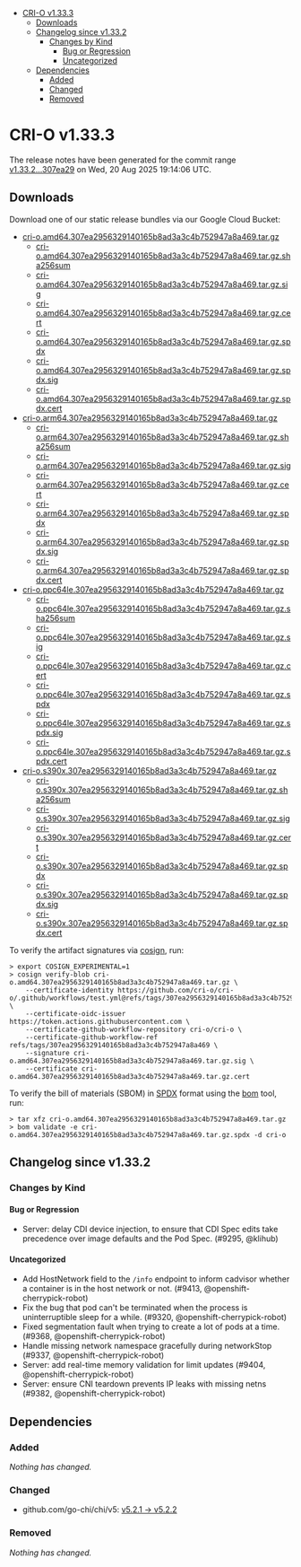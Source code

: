 - [CRI-O v1.33.3](#cri-o-v1333)
  - [Downloads](#downloads)
  - [Changelog since v1.33.2](#changelog-since-v1332)
    - [Changes by Kind](#changes-by-kind)
      - [Bug or Regression](#bug-or-regression)
      - [Uncategorized](#uncategorized)
  - [Dependencies](#dependencies)
    - [Added](#added)
    - [Changed](#changed)
    - [Removed](#removed)

# CRI-O v1.33.3

The release notes have been generated for the commit range
[v1.33.2...307ea29](https://github.com/cri-o/cri-o/compare/v1.33.2...v1.33.3) on Wed, 20 Aug 2025 19:14:06 UTC.

## Downloads

Download one of our static release bundles via our Google Cloud Bucket:

- [cri-o.amd64.307ea2956329140165b8ad3a3c4b752947a8a469.tar.gz](https://storage.googleapis.com/cri-o/artifacts/cri-o.amd64.307ea2956329140165b8ad3a3c4b752947a8a469.tar.gz)
  - [cri-o.amd64.307ea2956329140165b8ad3a3c4b752947a8a469.tar.gz.sha256sum](https://storage.googleapis.com/cri-o/artifacts/cri-o.amd64.307ea2956329140165b8ad3a3c4b752947a8a469.tar.gz.sha256sum)
  - [cri-o.amd64.307ea2956329140165b8ad3a3c4b752947a8a469.tar.gz.sig](https://storage.googleapis.com/cri-o/artifacts/cri-o.amd64.307ea2956329140165b8ad3a3c4b752947a8a469.tar.gz.sig)
  - [cri-o.amd64.307ea2956329140165b8ad3a3c4b752947a8a469.tar.gz.cert](https://storage.googleapis.com/cri-o/artifacts/cri-o.amd64.307ea2956329140165b8ad3a3c4b752947a8a469.tar.gz.cert)
  - [cri-o.amd64.307ea2956329140165b8ad3a3c4b752947a8a469.tar.gz.spdx](https://storage.googleapis.com/cri-o/artifacts/cri-o.amd64.307ea2956329140165b8ad3a3c4b752947a8a469.tar.gz.spdx)
  - [cri-o.amd64.307ea2956329140165b8ad3a3c4b752947a8a469.tar.gz.spdx.sig](https://storage.googleapis.com/cri-o/artifacts/cri-o.amd64.307ea2956329140165b8ad3a3c4b752947a8a469.tar.gz.spdx.sig)
  - [cri-o.amd64.307ea2956329140165b8ad3a3c4b752947a8a469.tar.gz.spdx.cert](https://storage.googleapis.com/cri-o/artifacts/cri-o.amd64.307ea2956329140165b8ad3a3c4b752947a8a469.tar.gz.spdx.cert)
- [cri-o.arm64.307ea2956329140165b8ad3a3c4b752947a8a469.tar.gz](https://storage.googleapis.com/cri-o/artifacts/cri-o.arm64.307ea2956329140165b8ad3a3c4b752947a8a469.tar.gz)
  - [cri-o.arm64.307ea2956329140165b8ad3a3c4b752947a8a469.tar.gz.sha256sum](https://storage.googleapis.com/cri-o/artifacts/cri-o.arm64.307ea2956329140165b8ad3a3c4b752947a8a469.tar.gz.sha256sum)
  - [cri-o.arm64.307ea2956329140165b8ad3a3c4b752947a8a469.tar.gz.sig](https://storage.googleapis.com/cri-o/artifacts/cri-o.arm64.307ea2956329140165b8ad3a3c4b752947a8a469.tar.gz.sig)
  - [cri-o.arm64.307ea2956329140165b8ad3a3c4b752947a8a469.tar.gz.cert](https://storage.googleapis.com/cri-o/artifacts/cri-o.arm64.307ea2956329140165b8ad3a3c4b752947a8a469.tar.gz.cert)
  - [cri-o.arm64.307ea2956329140165b8ad3a3c4b752947a8a469.tar.gz.spdx](https://storage.googleapis.com/cri-o/artifacts/cri-o.arm64.307ea2956329140165b8ad3a3c4b752947a8a469.tar.gz.spdx)
  - [cri-o.arm64.307ea2956329140165b8ad3a3c4b752947a8a469.tar.gz.spdx.sig](https://storage.googleapis.com/cri-o/artifacts/cri-o.arm64.307ea2956329140165b8ad3a3c4b752947a8a469.tar.gz.spdx.sig)
  - [cri-o.arm64.307ea2956329140165b8ad3a3c4b752947a8a469.tar.gz.spdx.cert](https://storage.googleapis.com/cri-o/artifacts/cri-o.arm64.307ea2956329140165b8ad3a3c4b752947a8a469.tar.gz.spdx.cert)
- [cri-o.ppc64le.307ea2956329140165b8ad3a3c4b752947a8a469.tar.gz](https://storage.googleapis.com/cri-o/artifacts/cri-o.ppc64le.307ea2956329140165b8ad3a3c4b752947a8a469.tar.gz)
  - [cri-o.ppc64le.307ea2956329140165b8ad3a3c4b752947a8a469.tar.gz.sha256sum](https://storage.googleapis.com/cri-o/artifacts/cri-o.ppc64le.307ea2956329140165b8ad3a3c4b752947a8a469.tar.gz.sha256sum)
  - [cri-o.ppc64le.307ea2956329140165b8ad3a3c4b752947a8a469.tar.gz.sig](https://storage.googleapis.com/cri-o/artifacts/cri-o.ppc64le.307ea2956329140165b8ad3a3c4b752947a8a469.tar.gz.sig)
  - [cri-o.ppc64le.307ea2956329140165b8ad3a3c4b752947a8a469.tar.gz.cert](https://storage.googleapis.com/cri-o/artifacts/cri-o.ppc64le.307ea2956329140165b8ad3a3c4b752947a8a469.tar.gz.cert)
  - [cri-o.ppc64le.307ea2956329140165b8ad3a3c4b752947a8a469.tar.gz.spdx](https://storage.googleapis.com/cri-o/artifacts/cri-o.ppc64le.307ea2956329140165b8ad3a3c4b752947a8a469.tar.gz.spdx)
  - [cri-o.ppc64le.307ea2956329140165b8ad3a3c4b752947a8a469.tar.gz.spdx.sig](https://storage.googleapis.com/cri-o/artifacts/cri-o.ppc64le.307ea2956329140165b8ad3a3c4b752947a8a469.tar.gz.spdx.sig)
  - [cri-o.ppc64le.307ea2956329140165b8ad3a3c4b752947a8a469.tar.gz.spdx.cert](https://storage.googleapis.com/cri-o/artifacts/cri-o.ppc64le.307ea2956329140165b8ad3a3c4b752947a8a469.tar.gz.spdx.cert)
- [cri-o.s390x.307ea2956329140165b8ad3a3c4b752947a8a469.tar.gz](https://storage.googleapis.com/cri-o/artifacts/cri-o.s390x.307ea2956329140165b8ad3a3c4b752947a8a469.tar.gz)
  - [cri-o.s390x.307ea2956329140165b8ad3a3c4b752947a8a469.tar.gz.sha256sum](https://storage.googleapis.com/cri-o/artifacts/cri-o.s390x.307ea2956329140165b8ad3a3c4b752947a8a469.tar.gz.sha256sum)
  - [cri-o.s390x.307ea2956329140165b8ad3a3c4b752947a8a469.tar.gz.sig](https://storage.googleapis.com/cri-o/artifacts/cri-o.s390x.307ea2956329140165b8ad3a3c4b752947a8a469.tar.gz.sig)
  - [cri-o.s390x.307ea2956329140165b8ad3a3c4b752947a8a469.tar.gz.cert](https://storage.googleapis.com/cri-o/artifacts/cri-o.s390x.307ea2956329140165b8ad3a3c4b752947a8a469.tar.gz.cert)
  - [cri-o.s390x.307ea2956329140165b8ad3a3c4b752947a8a469.tar.gz.spdx](https://storage.googleapis.com/cri-o/artifacts/cri-o.s390x.307ea2956329140165b8ad3a3c4b752947a8a469.tar.gz.spdx)
  - [cri-o.s390x.307ea2956329140165b8ad3a3c4b752947a8a469.tar.gz.spdx.sig](https://storage.googleapis.com/cri-o/artifacts/cri-o.s390x.307ea2956329140165b8ad3a3c4b752947a8a469.tar.gz.spdx.sig)
  - [cri-o.s390x.307ea2956329140165b8ad3a3c4b752947a8a469.tar.gz.spdx.cert](https://storage.googleapis.com/cri-o/artifacts/cri-o.s390x.307ea2956329140165b8ad3a3c4b752947a8a469.tar.gz.spdx.cert)

To verify the artifact signatures via [cosign](https://github.com/sigstore/cosign), run:

```console
> export COSIGN_EXPERIMENTAL=1
> cosign verify-blob cri-o.amd64.307ea2956329140165b8ad3a3c4b752947a8a469.tar.gz \
    --certificate-identity https://github.com/cri-o/cri-o/.github/workflows/test.yml@refs/tags/307ea2956329140165b8ad3a3c4b752947a8a469 \
    --certificate-oidc-issuer https://token.actions.githubusercontent.com \
    --certificate-github-workflow-repository cri-o/cri-o \
    --certificate-github-workflow-ref refs/tags/307ea2956329140165b8ad3a3c4b752947a8a469 \
    --signature cri-o.amd64.307ea2956329140165b8ad3a3c4b752947a8a469.tar.gz.sig \
    --certificate cri-o.amd64.307ea2956329140165b8ad3a3c4b752947a8a469.tar.gz.cert
```

To verify the bill of materials (SBOM) in [SPDX](https://spdx.org) format using the [bom](https://sigs.k8s.io/bom) tool, run:

```console
> tar xfz cri-o.amd64.307ea2956329140165b8ad3a3c4b752947a8a469.tar.gz
> bom validate -e cri-o.amd64.307ea2956329140165b8ad3a3c4b752947a8a469.tar.gz.spdx -d cri-o
```

## Changelog since v1.33.2

### Changes by Kind

#### Bug or Regression
 - Server: delay CDI device injection, to ensure that CDI Spec edits take precedence over image defaults and the Pod Spec. (#9295, @klihub)

#### Uncategorized
 - Add HostNetwork field to the `/info` endpoint to inform cadvisor whether a container is in the host network or not. (#9413, @openshift-cherrypick-robot)
 - Fix the bug that pod can't be terminated when the process is uninterruptible sleep for a while. (#9320, @openshift-cherrypick-robot)
 - Fixed segmentation fault when trying to create a lot of pods at a time. (#9368, @openshift-cherrypick-robot)
 - Handle missing network namespace gracefully during networkStop (#9337, @openshift-cherrypick-robot)
 - Server: add real-time memory validation for limit updates (#9404, @openshift-cherrypick-robot)
 - Server: ensure CNI teardown prevents IP leaks with missing netns (#9382, @openshift-cherrypick-robot)

## Dependencies

### Added
_Nothing has changed._

### Changed
- github.com/go-chi/chi/v5: [v5.2.1 → v5.2.2](https://github.com/go-chi/chi/compare/v5.2.1...v5.2.2)

### Removed
_Nothing has changed._
